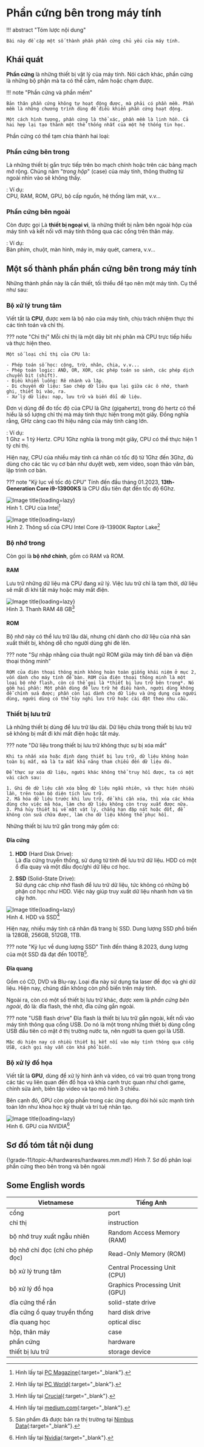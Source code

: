 # Phần cứng bên trong máy tính

!!! abstract "Tóm lược nội dung"

    Bài này đề cập một số thành phần phần cứng chủ yếu của máy tính.

## Khái quát

**Phần cứng** là những thiết bị vật lý của máy tính. Nói cách khác, phần cứng là những bộ phận mà ta có thể cầm, nắm hoặc chạm được.  

!!! note "Phần cứng và phần mềm"

    Bản thân phần cứng không tự hoạt động được, mà phải có phần mềm. Phần mềm là những chương trình dùng để điều khiển phần cứng hoạt động.

    Một cách hình tượng, phần cứng là thể xác, phần mềm là linh hồn. Cả hai hợp lại tạo thành một thể thống nhất của một hệ thống tin học.

Phần cứng có thể tạm chia thành hai loại:

### Phần cứng bên trong
    
Là những thiết bị gắn trực tiếp trên bo mạch chính hoặc trên các bảng mạch mở rộng. Chúng nằm "*trong hộp*" (case) của máy tính, thông thường từ ngoài nhìn vào sẽ không thấy.  

:   Ví dụ:  
    CPU, RAM, ROM, GPU, bộ cấp nguồn, hệ thống làm mát, v.v...

### Phần cứng bên ngoài
    
Còn được gọi Là **thiết bị ngoại vi**, là những thiết bị nằm bên ngoài hộp của máy tính và kết nối với máy tính thông qua các cổng trên thân máy.  

:   Ví dụ:    
    Bàn phím, chuột, màn hình, máy in, máy quét, camera, v.v...

## Một số thành phần phần cứng bên trong máy tính

Những thành phần này là cần thiết, tối thiểu để tạo nên một máy tính. Cụ thể như sau:  

### Bộ xử lý trung tâm

Viết tắt là **CPU**, được xem là bộ não của máy tính, chịu trách nhiệm thực thi các tính toán và chỉ thị.

??? note "Chỉ thị"
    Mỗi chỉ thị là một dãy bit nhị phân mà CPU trực tiếp hiểu và thực hiện theo.  

    Một số loại chỉ thị của CPU là: 

    - Phép toán số học: cộng, trừ, nhân, chia, v.v...    
    - Phép toán logic: AND, OR, XOR, các phép toán so sánh, các phép dịch chuyển bit (shift).
    - Điều khiển luồng: Rẽ nhánh và lặp.
    - Di chuyển dữ liệu: Sao chép dữ liêu qua lại giữa các ô nhớ, thanh ghi, thiết bị vào, ra.
    - Xử lý dữ liệu: nạp, lưu trữ và biến đổi dữ liệu.

Đơn vị dùng để đo tốc độ của CPU là Ghz (gigahertz), trong đó hertz có thể hiểu là số lượng chỉ thị mà máy tính thực hiện trong một giây. Đồng nghĩa rằng, GHz càng cao thì hiệu năng của máy tính càng lớn.

:   Ví dụ:  
    1 Ghz = 1 tỷ Hertz. CPU 1Ghz nghĩa là trong một giây, CPU có thể thực hiện 1 tỷ chỉ thị.

Hiện nay, CPU của nhiều máy tính cá nhân có tốc độ từ 1Ghz đến 3Ghz, đủ dùng cho các tác vụ cơ bản như duyệt web, xem video, soạn thảo văn bản, lập trình cơ bản.

??? note "Kỷ lục về tốc độ CPU"
    Tính đến đầu tháng 01.2023, **13th-Generation Core i9-13900KS** là CPU đầu tiên đạt đến tốc độ 6Ghz. 

![Image title](https://i.pcmag.com/imagery/articles/02InbmluflyOPmvBXM7NMBI-1.fit_lim.size_1600x900.v1616592951.jpg){loading=lazy}  
Hình 1. CPU của Intel[^1]

[^1]: Hình lấy tại [PC Magazine](https://www.pcmag.com/news/intels-7nm-pc-chip-will-arrive-in-2023-using-tsmcs-tech){:target="_blank"}.

![Image title](https://b2c-contenthub.com/wp-content/uploads/2022/09/Intel-Raptor-Lake-platform-1.png?w=800){loading=lazy}  
Hình 2. Thông số của CPU Intel Core i9-13900K Raptor Lake[^2]

[^2]: Hình lấy tại [PC World](https://www.pcworld.com/article/1073245/intel-13th-gen-core-cpus-raptor-lake-reveal.html){:target="_blank"}.

### Bộ nhớ trong

Còn gọi là **bộ nhớ chính**, gồm có RAM và ROM.

#### RAM

Lưu trữ những dữ liệu mà CPU đang xử lý. Việc lưu trữ chỉ là tạm thời, dữ liệu sẽ mất đi khi tắt máy hoặc máy mất điện.

![Image title](https://content.crucial.com/content/dam/crucial/dram-products/laptop/images/product/crucial-ddr5-32gb-sodimm-image.psd.transform/medium-png/image.png){loading=lazy}  
Hình 3. Thanh RAM 48 GB[^3]

[^3]: Hình lấy tại [Crucial](https://www.crucial.com/memory/ddr5/ct48g56c46s5){:target="_blank"}.

#### ROM

Bộ nhớ này có thể lưu trữ lâu dài, nhưng chỉ dành cho dữ liệu của nhà sản xuất thiết bị, không dễ cho người dùng ghi đè lên.  

??? note "Sự nhập nhằng của thuật ngữ ROM giữa máy tính để bàn và điện thoại thông minh"
    
    ROM của điện thoại thông minh không hoàn toàn giống khái niệm ở mục 2, vốn dành cho máy tính để bàn. ROM của điện thoại thông minh là một loại bộ nhớ flash, còn có thể gọi là *thiết bị lưu trữ bên trong*. Nó gồm hai phần: Một phần dùng để lưu trữ hệ điều hành, người dùng không dễ chỉnh sửa được; phần còn lại dành cho dữ liệu và ứng dụng của người dùng, người dùng có thể tùy nghi lưu trữ hoặc cài đặt theo nhu cầu.

### Thiết bị lưu trữ

Là những thiết bị dùng để lưu trữ lâu dài. Dữ liệu chứa trong thiết bị lưu trữ sẽ không bị mất đi khi mất điện hoặc tắt máy.

??? note "Dữ liệu trong thiết bị lưu trữ không thực sự bị xóa mất"

    Khi ta nhấn xóa hoặc định dạng thiết bị lưu trữ, dữ liệu không hoàn toàn bị mất, mà là ta mất khả năng tham chiếu đến dữ liệu đó.

    Để thực sự xóa dữ liệu, người khác không thể truy hồi được, ta có một vài cách sau:

    1. Ghi đè dữ liệu cần xóa bằng dữ liệu ngẫu nhiên, và thực hiện nhiều lần, trên toàn bộ diện tích lưu trữ.
    2. Mã hóa dữ liệu trước khi lưu trữ, để khi cần xóa, thì xóa các khóa dùng cho việc mã hóa, làm cho dữ liệu không còn truy xuất được nữa.
    3. Phá hủy thiết bị về mặt vật lý, chẳng hạn đập nát hoặc đốt, để không còn sửa chữa được, làm cho dữ liệu không thể phục hồi. 

Những thiết bị lưu trữ gắn trong máy gồm có:  

#### Đĩa cứng

1.  **HDD** (Hard Disk Drive):  
    Là đĩa cứng truyền thống, sử dụng từ tính để lưu trữ dữ liệu. HDD có một ổ đĩa quay và một đầu đọc/ghi dữ liệu cơ học.  

2.  **SSD** (Solid-State Drive):  
    Sử dụng các chip nhớ flash để lưu trữ dữ liệu, tức không có những bộ phận cơ học như HDD. Việc này giúp truy xuất dữ liệu nhanh hơn và tin cậy hơn.

![Image title](https://lh3.googleusercontent.com/pw/AIL4fc9bSpTDl6XrxFRRqcFdWSq5h7zfCdz3JV9b57kUeQqn5C6hmoMiWyVpJnYscXqZeaXd-0JoI2qUexV4F2cyYwB3qynVyl5bKzxHrwNjXuxNe4w69vAM=w800){loading=lazy}  
Hình 4. HDD và SSD[^4]

[^4]: Hình lấy tại [medium.com](https://medium.com/@rodbauer/hdd-vs-ssd-what-does-the-future-for-storage-hold-dc8653f16366){:target="_blank"}.

Hiện nay, nhiều máy tính cá nhân đã trang bị SSD. Dung lượng SSD phổ biến là 128GB, 256GB, 512GB, 1TB.  

??? note "Kỷ lục về dung lượng SSD"
    Tính đến tháng 8.2023, dung lượng của một SSD đã đạt đến 100TB[^5]. 

[^5]: Sản phẩm đã được bán ra thị trường tại [Nimbus Data](https://nimbusdata.com/products/exadrive/){:target="_blank"}.

#### Đĩa quang

Gồm có CD, DVD và Blu-ray. Loại đĩa này sử dụng tia laser để đọc và ghi dữ liệu. Hiện nay, chúng dần không còn phổ biến trên máy tính.

Ngoài ra, còn có một số thiết bị lưu trữ khác, được xem là *phần cứng bên ngoài*, đó là: đĩa flash, thẻ nhớ, đĩa cứng gắn ngoài.

??? note "USB flash drive"
    Đĩa flash là thiết bị lưu trữ gắn ngoài, kết nối vào máy tính thông qua cổng USB. Do nó là một trong những thiết bị dùng cổng USB đầu tiên có mặt ở thị trường nước ta, nên người ta quen gọi là USB.

    Mặc dù hiện nay có nhiều thiết bị kết nối vào máy tính thông qua cổng USB, cách gọi này vẫn còn khá phổ biến.

### Bộ xử lý đồ họa

Viết tắt là **GPU**, dùng để xử lý hình ảnh và video, có vai trò quan trọng trong các tác vụ liên quan đến đồ họa và khía cạnh trực quan như chơi game, chỉnh sửa ảnh, biên tập video và tạo mô hình 3 chiều.  

Bên cạnh đó, GPU còn góp phần trong các ứng dụng đòi hỏi sức mạnh tính toán lớn như khoa học kỹ thuật và trí tuệ nhân tạo.

![Image title](https://lh3.googleusercontent.com/pw/AIL4fc_OQmstGEWx7I-4dKbm9mQ4pf6pXRtOFClvH7ar7-zSx3Sq-ldwadmIoVJmRwymqYhC5vbbS0_Bv_ckIBJ2Ep6NBJW3EPFG_JuZ2exoo0G_0ZLWFj_X=w800){loading=lazy}  
Hình 6. GPU của NVIDIA[^6]

[^6]: Hình lấy tại [Nvidia](https://www.nvidia.com/en-us/geforce/news/geforce-rtx-founders-graphics-card-breakdown){:target="_blank"}.

## Sơ đồ tóm tắt nội dung

{!grade-11/topic-A/hardwares/hardwares.mm.md!}
Hình 7. Sơ đồ phân loại phần cứng theo bên trong và bên ngoài

## Some English words

| Vietnamese | Tiếng Anh | 
| --- | --- |
| cổng | port |
| chỉ thị | instruction |
| bộ nhớ truy xuất ngẫu nhiên | Random Access Memory (RAM) |
| bộ nhớ chỉ đọc (chỉ cho phép đọc) | Read-Only Memory (ROM) |
| bộ xử lý trung tâm | Central Processing Unit (CPU) |
| bộ xử lý đồ họa | Graphics Processing Unit (GPU) |
| đĩa cứng thể rắn | solid-state drive |
| đĩa cứng ổ quay truyền thống | hard disk drive |
| đĩa quang học | optical disc |
| hộp, thân máy | case |
| phần cứng | hardware |
| thiết bị lưu trữ | storage device |